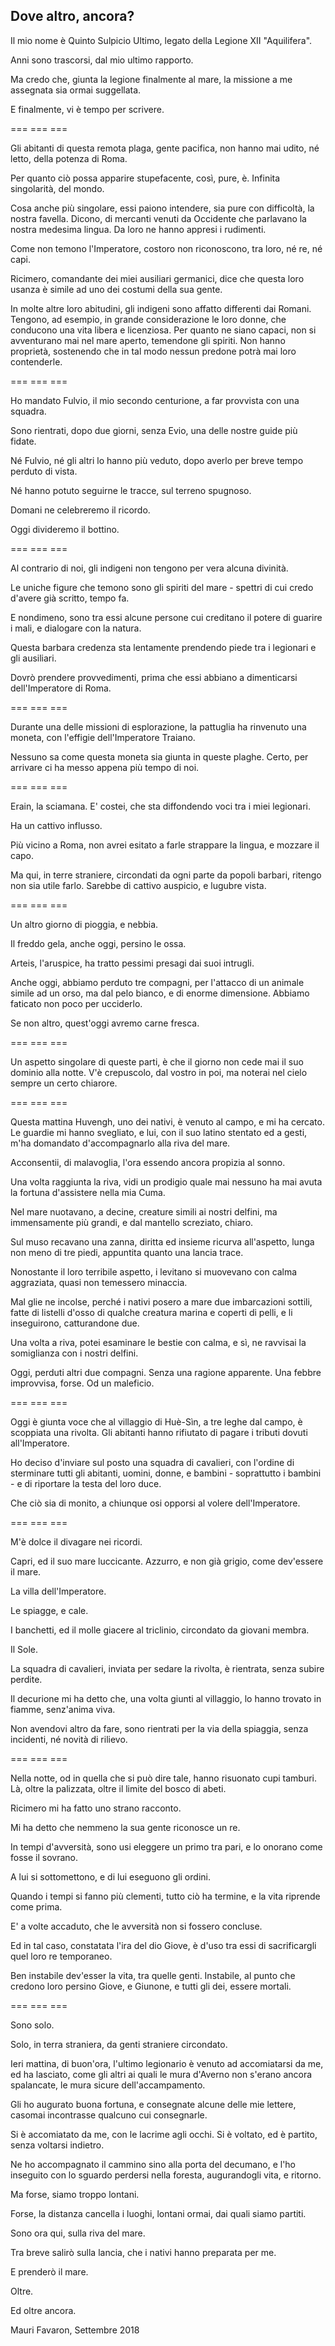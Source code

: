 ## Dove altro, ancora?

Il mio nome è Quinto Sulpicio Ultimo, legato della Legione XII "Aquilifera".

Anni sono trascorsi, dal mio ultimo rapporto.

Ma credo che, giunta la legione finalmente al mare, la missione a me assegnata sia ormai suggellata.

E finalmente, vi è tempo per scrivere.

=== === ===

Gli abitanti di questa remota plaga, gente pacifica, non hanno mai udito, né letto, della potenza di Roma.

Per quanto ciò possa apparire stupefacente, così, pure, è. Infinita singolarità, del mondo.

Cosa anche più singolare, essi paiono intendere, sia pure con difficoltà, la nostra favella. Dicono, di mercanti venuti da Occidente che parlavano la nostra medesima lingua. Da loro ne hanno appresi i rudimenti.

Come non temono l'Imperatore, costoro non riconoscono, tra loro, né re, né capi.

Ricimero, comandante dei miei ausiliari germanici, dice che questa loro usanza è simile ad uno dei costumi della sua gente.

In molte altre loro abitudini, gli indigeni sono affatto differenti dai Romani. Tengono, ad esempio, in grande considerazione le loro donne, che conducono una vita libera e licenziosa. Per quanto ne siano capaci, non si avventurano mai nel mare aperto, temendone gli spiriti. Non hanno proprietà, sostenendo che in tal modo nessun predone potrà mai loro contenderle.

=== === ===

Ho mandato Fulvio, il mio secondo centurione, a far provvista con una squadra.

Sono rientrati, dopo due giorni, senza Evio, una delle nostre guide più fidate.

Né Fulvio, né gli altri lo hanno più veduto, dopo averlo per breve tempo perduto di vista.

Né hanno potuto seguirne le tracce, sul terreno spugnoso.

Domani ne celebreremo il ricordo.

Oggi divideremo il bottino.

=== === ===

Al contrario di noi, gli indigeni non tengono per vera alcuna divinità.

Le uniche figure che temono sono gli spiriti del mare - spettri di cui credo d'avere già scritto, tempo fa.

E nondimeno, sono tra essi alcune persone cui creditano il potere di guarire i mali, e dialogare con la natura.

Questa barbara credenza sta lentamente prendendo piede tra i legionari e gli ausiliari.

Dovrò prendere provvedimenti, prima che essi abbiano a dimenticarsi dell'Imperatore di Roma.

=== === ===

Durante una delle missioni di esplorazione, la pattuglia ha rinvenuto una moneta, con l'effigie dell'Imperatore Traiano.

Nessuno sa come questa moneta sia giunta in queste plaghe. Certo, per arrivare ci ha messo appena più tempo di noi.

=== === ===

Erain, la sciamana. E' costei, che sta diffondendo voci tra i miei legionari.

Ha un cattivo influsso.

Più vicino a Roma, non avrei esitato a farle strappare la lingua, e mozzare il capo.

Ma qui, in terre straniere, circondati da ogni parte da popoli barbari, ritengo non sia utile farlo. Sarebbe di cattivo auspicio, e lugubre vista.

=== === ===

Un altro giorno di pioggia, e nebbia.

Il freddo gela, anche oggi, persino le ossa.

Arteis, l'aruspice, ha tratto pessimi presagi dai suoi intrugli.

Anche oggi, abbiamo perduto tre compagni, per l'attacco di un animale simile ad un orso, ma dal pelo bianco, e di enorme dimensione. Abbiamo faticato non poco per ucciderlo.

Se non altro, quest'oggi avremo carne fresca.

=== === ===

Un aspetto singolare di queste parti, è che il giorno non cede mai il suo dominio alla notte. V'è crepuscolo, dal vostro in poi, ma noterai nel cielo sempre un certo chiarore.

=== === ===

Questa mattina Huvengh, uno dei nativi, è venuto al campo, e mi ha cercato. Le guardie mi hanno svegliato, e lui, con il suo latino stentato ed a gesti, m'ha domandato d'accompagnarlo alla riva del mare.

Acconsentii, di malavoglia, l'ora essendo ancora propizia al sonno.

Una volta raggiunta la riva, vidi un prodigio quale mai nessuno ha mai avuta la fortuna d'assistere nella mia Cuma.

Nel mare nuotavano, a decine, creature simili ai nostri delfini, ma immensamente più grandi, e dal mantello screziato, chiaro.

Sul muso recavano una zanna, diritta ed insieme ricurva all'aspetto, lunga non meno di tre piedi, appuntita quanto una lancia trace.

Nonostante il loro terribile aspetto, i levitano si muovevano con calma aggraziata, quasi non temessero minaccia.

Mal glie ne incolse, perché i nativi posero a mare due imbarcazioni sottili, fatte di listelli d'osso di qualche creatura marina e coperti di pelli, e li inseguirono, catturandone due.

Una volta a riva, potei esaminare le bestie con calma, e sì, ne ravvisai la somiglianza con i nostri delfini.

Oggi, perduti altri due compagni. Senza una ragione apparente. Una febbre improvvisa, forse. Od un maleficio.

=== === ===

Oggi è giunta voce che al villaggio di Huè-Sìn, a tre leghe dal campo, è scoppiata una rivolta. Gli abitanti hanno rifiutato di pagare i tributi dovuti all'Imperatore.

Ho deciso d'inviare sul posto una squadra di cavalieri, con l'ordine di sterminare tutti gli abitanti, uomini, donne, e bambini - soprattutto i bambini - e di riportare la testa del loro duce.

Che ciò sia di monito, a chiunque osi opporsi al volere dell'Imperatore.

=== === ===

M'è dolce il divagare nei ricordi.

Capri, ed il suo mare luccicante. Azzurro, e non già grigio, come dev'essere il mare.

La villa dell'Imperatore.

Le spiagge, e cale.

I banchetti, ed il molle giacere al triclinio, circondato da giovani membra.

Il Sole.

La squadra di cavalieri, inviata per sedare la rivolta, è rientrata, senza subire perdite.

Il decurione mi ha detto che, una volta giunti al villaggio, lo hanno trovato in fiamme, senz'anima viva.

Non avendovi altro da fare, sono rientrati per la via della spiaggia, senza incidenti, né novità di rilievo.

=== === ===

Nella notte, od in quella che si può dire tale, hanno risuonato cupi tamburi. Là, oltre la palizzata, oltre il limite del bosco di abeti.

Ricimero mi ha fatto uno strano racconto.

Mi ha detto che nemmeno la sua gente riconosce un re.

In tempi d'avversità, sono usi eleggere un primo tra pari, e lo onorano come fosse il sovrano.

A lui si sottomettono, e di lui eseguono gli ordini.

Quando i tempi si fanno più clementi, tutto ciò ha termine, e la vita riprende come prima.

E' a volte accaduto, che le avversità non si fossero concluse.

Ed in tal caso, constatata l'ira del dio Giove, è d'uso tra essi di sacrificargli quel loro re temporaneo.

Ben instabile dev'esser la vita, tra quelle genti. Instabile, al punto che credono loro persino Giove, e Giunone, e tutti gli dei, essere mortali.

=== === ===

Sono solo.

Solo, in terra straniera, da genti straniere circondato.

Ieri mattina, di buon'ora, l'ultimo legionario è venuto ad accomiatarsi da me, ed ha lasciato, come gli altri ai quali le mura d'Averno non s'erano ancora spalancate, le mura sicure dell'accampamento.

Gli ho augurato buona fortuna, e consegnate alcune delle mie lettere, casomai incontrasse qualcuno cui consegnarle.

Si è accomiatato da me, con le lacrime agli occhi. Si è voltato, ed è partito, senza voltarsi indietro.

Ne ho accompagnato il cammino sino alla porta del decumano, e l'ho inseguito con lo sguardo perdersi nella foresta, augurandogli vita, e ritorno.

Ma forse, siamo troppo lontani.

Forse, la distanza cancella i luoghi, lontani ormai, dai quali siamo partiti.

Sono ora qui, sulla riva del mare.

Tra breve salirò sulla lancia, che i nativi hanno preparata per me.

E prenderò il mare.

Oltre.

Ed oltre ancora.



Mauri Favaron, Settembre 2018